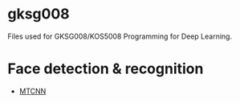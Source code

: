 # gksg008

Files used for GKSG008/KOS5008 Programming for Deep Learning.


# Face detection & recognition
- [MTCNN](https://github.com/timesler/facenet-pytorch/blob/master/examples/face_tracking.ipynb)
